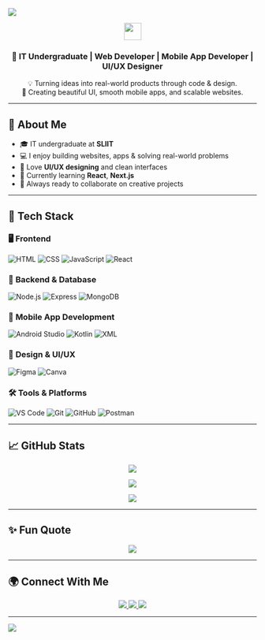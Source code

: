 <!-- Header with Wave Animation -->
<img src="https://capsule-render.vercel.app/api?type=waving&color=0:FF5733,100:FFC300&height=200&section=header&text=Hey!%20I'm%20Gayani%20Manesha%20👩‍💻&fontSize=40&fontColor=ffffff&animation=twinkling" />

<p align="center">
  <img src="https://media.giphy.com/media/hvRJCLFzcasrR4ia7z/giphy.gif" width="35px">
</p>

<h3 align="center">
🚀 IT Undergraduate | Web Developer | Mobile App Developer | UI/UX Designer
</h3>

<p align="center">
💡 Turning ideas into real-world products through code & design.<br>
🌟 Creating beautiful UI, smooth mobile apps, and scalable websites.
</p>

---

## 🧠 About Me

- 🎓 IT undergraduate at **SLIIT**
- 💻 I enjoy building websites, apps & solving real-world problems
- 🎨 Love **UI/UX designing** and clean interfaces
- 🌱 Currently learning **React**, **Next.js**
- 🚀 Always ready to collaborate on creative projects

---

## 🚀 Tech Stack

### 🖥️ **Frontend**
![HTML](https://img.shields.io/badge/HTML-E34F26?style=for-the-badge&logo=html5)
![CSS](https://img.shields.io/badge/CSS-1572B6?style=for-the-badge&logo=css3)
![JavaScript](https://img.shields.io/badge/JavaScript-F7DF1E?style=for-the-badge&logo=javascript&logoColor=black)
![React](https://img.shields.io/badge/React-61DAFB?style=for-the-badge&logo=react)

### 🔗 **Backend & Database**
![Node.js](https://img.shields.io/badge/Node.js-339933?style=for-the-badge&logo=nodedotjs)
![Express](https://img.shields.io/badge/Express-000000?style=for-the-badge&logo=express)
![MongoDB](https://img.shields.io/badge/MongoDB-47A248?style=for-the-badge&logo=mongodb)

### 📱 **Mobile App Development**
![Android Studio](https://img.shields.io/badge/Android%20Studio-3DDC84?style=for-the-badge&logo=androidstudio)
![Kotlin](https://img.shields.io/badge/Kotlin-7F52FF?style=for-the-badge&logo=kotlin)
![XML](https://img.shields.io/badge/XML-FF6600?style=for-the-badge)

### 🎨 **Design & UI/UX**
![Figma](https://img.shields.io/badge/Figma-F24E1E?style=for-the-badge&logo=figma)
![Canva](https://img.shields.io/badge/Canva-00C4CC?style=for-the-badge&logo=canva)

### 🛠️ **Tools & Platforms**
![VS Code](https://img.shields.io/badge/VS%20Code-007ACC?style=for-the-badge&logo=visualstudiocode)
![Git](https://img.shields.io/badge/Git-F05032?style=for-the-badge&logo=git)
![GitHub](https://img.shields.io/badge/GitHub-181717?style=for-the-badge&logo=github)
![Postman](https://img.shields.io/badge/Postman-FF6C37?style=for-the-badge&logo=postman)

---

## 📈 GitHub Stats

<p align="center">
  <img src="https://github-readme-stats.vercel.app/api?username=GayaniManesha&show_icons=true&theme=radical&border_radius=10">
</p>
<p align="center">
  <img src="https://streak-stats.demolab.com?user=GayaniManesha&theme=radical&border_radius=10">
</p>
<p align="center">
  <img src="https://github-readme-stats.vercel.app/api/top-langs/?username=GayaniManesha&layout=compact&theme=radical&border_radius=10">
</p>

---

## ✨ Fun Quote

<p align="center">
  <img src="https://quotes-github-readme.vercel.app/api?type=horizontal&theme=radical">
</p>

---

## 🌍 Connect With Me

<p align="center">
  <a href="https://www.linkedin.com/in/gayani-jayasundara-4293b9361">
    <img src="https://img.shields.io/badge/LinkedIn-blue?style=for-the-badge&logo=linkedin&logoColor=white" />
  </a>
  <a href="https://lnkd.in/dzVYH2z9">
    <img src="https://img.shields.io/badge/Portfolio-FF5733?style=for-the-badge&logo=firefox&logoColor=white" />
  </a>
  <a href="mailto:gayanimanesha@gmail.com">
    <img src="https://img.shields.io/badge/Gmail-D14836?style=for-the-badge&logo=gmail&logoColor=white" />
  </a>
</p>

---

<!-- Footer Wave -->
<img src="https://capsule-render.vercel.app/api?type=waving&color=0:FFC300,100:FF5733&height=120&section=footer"/>
